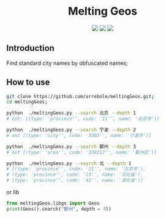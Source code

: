 <div style="text-align: center">
    <h1 > Melting Geos </h1>
    
</div>

<div id="badges" align="center">

  [![](https://img.shields.io/badge/version-0.0.1-orange.svg)](#)
  [![](https://img.shields.io/badge/sqlite-3-red.svg)](#)
  [![](https://img.shields.io/badge/python3-16.12+-blue)](#)

</div>

## Introduction
Find standard city names by obfuscated names;

## How to use

```bash
git clone https://github.com/arrebole/meltingGeos.git;
cd meltingGeos;
```

```bash
python  ./meltingGeos.py --search 北京 --depth 1
# out: [(type: 'province'', code: '11'', name: '北京市')]
```

```bash
python  ./meltingGeos.py --search 宁波 --depth 2
# out [(type: 'city'', code: '3302'', name: '宁波市')]
```


```bash
python  ./meltingGeos.py --search 鄞州 --depth 3
# out [(type: 'area'', code: '330212'', name: '鄞州区')]
```

```bash
python  ./meltingGeos.py --search 北 --depth 1
# [(type: 'province'', code: '11'', name: '北京市'), 
# (type: 'province'', code: '13'', name: '河北省'), 
# (type: 'province'', code: '42'', name: '湖北省')]
```

or lib

```python
from meltingGeos.libgs import Geos
print(Geos().search("鄞州", depth = 3))
```